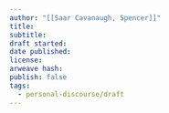 ```yaml
---
author: "[[Saar Cavanaugh, Spencer]]"
title: 
subtitle: 
draft started: 
date published: 
license: 
arweave hash: 
publish: false
tags:
  - personal-discourse/draft
---
```


